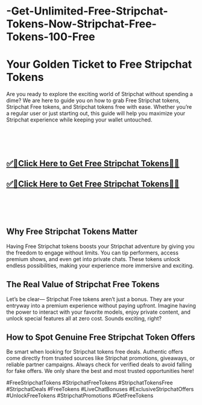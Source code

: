 # -Get-Unlimited-Free-Stripchat-Tokens-Now-Stripchat-Free-Tokens-100-Free

<h1>Your Golden Ticket to Free Stripchat Tokens</h1>
Are you ready to explore the exciting world of Stripchat without spending a dime? We are here to guide you on how to grab Free Stripchat tokens, Stripchat Free tokens, and Stripchat tokens free with ease. Whether you’re a regular user or just starting out, this guide will help you maximize your Stripchat experience while keeping your wallet untouched.


<br><br><br>
<b><h2><a href="https://searchoptima.org/free-stripchat-tokens/">✅🎯Click Here to Get Free Stripchat Tokens🎯✅</a>

</h2></b>

<b><h2><a href="https://searchoptima.org/free-stripchat-tokens/">✅🎯Click Here to Get Free Stripchat Tokens🎯✅</a>

</h2></b> <br><br><br>




<h2>Why Free Stripchat Tokens Matter</h2>
Having Free Stripchat tokens boosts your Stripchat adventure by giving you the freedom to engage without limits. You can tip performers, access premium shows, and even get into private chats. These tokens unlock endless possibilities, making your experience more immersive and exciting.

<h2>The Real Value of Stripchat Free Tokens</h2>
Let’s be clear— Stripchat Free tokens aren’t just a bonus. They are your entryway into a premium experience without paying upfront. Imagine having the power to interact with your favorite models, enjoy private content, and unlock special features all at zero cost. Sounds exciting, right?

<h2>How to Spot Genuine Free Stripchat Token Offers</h2>
Be smart when looking for Stripchat tokens free deals. Authentic offers come directly from trusted sources like Stripchat promotions, giveaways, or reliable partner campaigns. Always check for verified deals to avoid falling for fake offers. We only share the best and most trusted opportunities here!


#FreeStripchatTokens #StripchatFreeTokens #StripchatTokensFree #StripchatDeals #FreeTokens #LiveChatBonuses #ExclusiveStripchatOffers #UnlockFreeTokens #StripchatPromotions #GetFreeTokens
